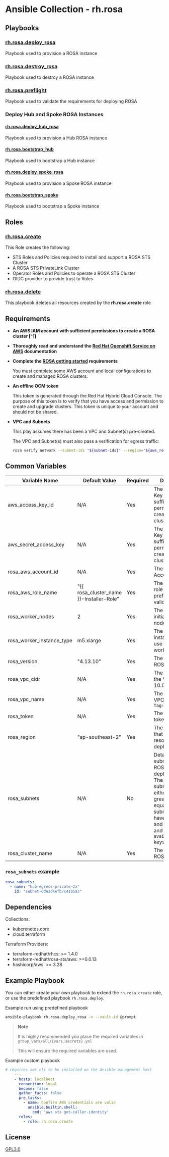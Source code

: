 # Ansible Collection - rh.rosa

## Playbooks

### [rh.rosa.deploy_rosa](playbooks/README.md)

Playbook used to provision a ROSA instance

### [rh.rosa.destroy_rosa](playbooks/README.md)

Playbook used to destroy a ROSA instance

### [rh.rosa.preflight](playbooks/README.md)

Playbook used to validate the requirements for deploying ROSA

### Deploy Hub and Spoke ROSA Instances

#### [rh.rosa.deploy_hub_rosa](playbooks/README.md)

Playbook used to provision a Hub ROSA instance

#### [rh.rosa.bootstrap_hub](playbooks/README.md)

Playbook used to bootstrap a Hub instance

#### [rh.rosa.deploy_spoke_rosa](playbooks/README.md)

Playbook used to provision a Spoke ROSA instance

#### [rh.rosa.bootstrap_spoke](playbooks/README.md)

Playbook used to bootstrap a Spoke instance

## Roles

### [rh.rosa.create](roles/create/README.md)

This Role creates the following:

- STS Roles and Policies required to install and support a ROSA STS Cluster
- A ROSA STS PrivateLink Cluster
- Operator Roles and Policies to operate a ROSA STS Cluster
- OIDC provider to provide trust to Roles

### [rh.rosa.delete](roles/delete/README.md)

This playbook deletes all resources created by the **rh.rosa.create** role

## Requirements

- **An AWS IAM account with sufficient permissions to create a ROSA cluster [^1]**

- **Thoroughly read and understand the [Red Hat Openshift Service on AWS](https://docs.aws.amazon.com/ROSA/latest/userguide/what-is-rosa.html) documentation**

- **Complete the [ROSA getting started](https://console.redhat.com/openshift/create/rosa/getstarted) requirements**

  You must complete some AWS account and local configurations to create and managed ROSA clusters.

- **An offline OCM token**

  This token is generated through the Red Hat Hybrid Cloud Console. The purpose of this token is to verify that you have access and permission to create and upgrade clusters. This token is unique to your account and should not be shared.

- **VPC and Subnets**

  This play assumes there has been a VPC and Subnet(s) pre-created.

  The VPC and Subnet(s) must also pass a verification for egress traffic:

  ```bash
  rosa verify network --subnet-ids "${subnet-ids}" --region="${aws_region}" --role-arn="arn:aws:iam::${aws_account}:role/${role-name}"
  ````

## Common Variables

| Variable Name | Default Value | Required | Description |
| --- | --- | --- | --- |
| aws_access_key_id | N/A | Yes | The AWS Access Key with sufficient permissions to create a ROSSA cluster |
| aws_secret_access_key | N/A | Yes | The AWS Access Key with sufficient permissions to create a ROSSA cluster |
| rosa_aws_account_id | N/A | Yes | The AWS Account ID |
| rosa_aws_role_name | "{{ rosa_cluster_name }}-Installer-Role" | Yes | The name of the role used for the preflight validations |
| rosa_worker_nodes | 2 | Yes | The number of initial work nodes |
| rosa_worker_instance_type | m5.xlarge | Yes | The EC2 instance type to use for the ROSA worker nodes |
| rosa_version | "4.13.10" | Yes | The version of ROSA to deploy |
| rosa_vpc_cidr | N/A | Yes | The subnet of the VPC EG 10.0.0.0/24 |
| rosa_vpc_name | N/A | Yes | The Name of the VPC as found in `Tag:Name` |
| rosa_token | N/A | Yes | The offline OCM token |
| rosa_region | "ap-southeast-2" | Yes | The AWS Region that the resources will be deployed into |
| rosa_subnets | N/A | No | Details of the subnet(s) that ROSA should be deployed into. The quanity of subnets can either be 1, or greater than or equal to 3. Each subnet must have a `name` key, and may have `id`, and `availbility_zone` keys too. |
| rosa_cluster_name | N/A | Yes | The name of the ROSA cluster |

### `rosa_subnets` example

```yaml
rosa_subnets:
  - name: "hub-egress-private-2a"
    id: "subnet-0de3d4efb7c41b5a3"
```

## Dependencies

Collections:
- kuberenetes.core
- cloud.terraform

Terraform Providers:
- terraform-redhat/rhcs: >= 1.4.0
- terraform-redhat/rosa-sts/aws: >=0.0.13
- hashicorp/aws: >= 3.28

## Example Playbook

You can either create your own playbook to extend the `rh.rosa.create` role, or use the predefined playbook `rh.rosa.deploy`.

Example run using predefined playbook

```bash
ansible-playbook rh.rosa.deploy_rosa -v --vault-id @prompt
```

> **Note**
>
> It is highly recommended you place the required variables in `group_vars/all/{vars,secrets}.yml`
>
> This will ensure the required variables are used.

Example custom playbook

```yaml
# requires aws cli to be installed on the Ansible management host
    ---
    - hosts: localhost
      connection: local
      become: false
      gather_facts: false
      pre_tasks:
        - name: Confirm AWS credentials are valid
          ansible.builtin.shell:
            cmd: 'aws sts get-caller-identity'
      roles:
        - role: rh.rosa.create
```

## License

[GPL3.0](LICENSE)
